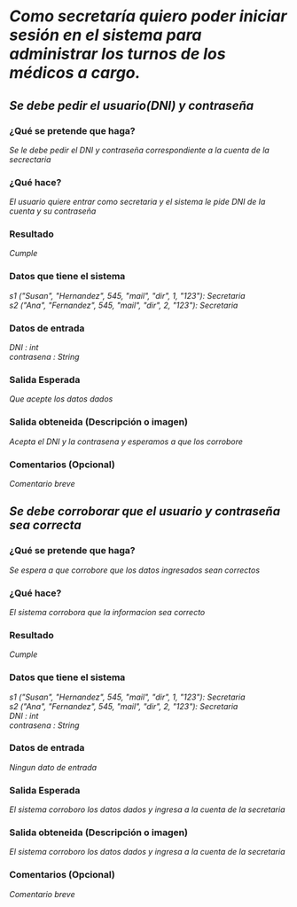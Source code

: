 # _Como secretaría quiero poder iniciar sesión en el sistema para administrar los turnos de los médicos a cargo._

## _Se debe pedir el usuario(DNI) y contraseña_

### ¿Qué se pretende que haga? 
_Se le debe pedir el DNI y contraseña correspondiente a la cuenta de la secrectaria_ 

### ¿Qué hace?
_El usuario quiere entrar como secretaria y el sistema le pide DNI de la cuenta y su contraseña_

### Resultado
_Cumple_

###  Datos que tiene el sistema
_s1 ("Susan", "Hernandez", 545, "mail", "dir", 1, "123"): Secretaria  
 s2 ("Ana", "Fernandez", 545, "mail", "dir", 2, "123"): Secretaria_

###  Datos de entrada 
_DNI : int   
 contrasena : String_

###  Salida Esperada 
_Que acepte los datos dados_

###  Salida obteneida (Descripción o imagen) 
_Acepta el DNI y la contrasena y esperamos a que los corrobore_

### Comentarios (Opcional)
_Comentario breve_

## _Se debe corroborar que el usuario y contraseña sea correcta_

### ¿Qué se pretende que haga? 
_Se espera a que corrobore que los datos ingresados sean correctos_ 

### ¿Qué hace?
_El sistema corrobora que la informacion sea correcto_

### Resultado
_Cumple_

###  Datos que tiene el sistema
_s1 ("Susan", "Hernandez", 545, "mail", "dir", 1, "123"): Secretaria  
 s2 ("Ana", "Fernandez", 545, "mail", "dir", 2, "123"): Secretaria  
 DNI : int   
 contrasena : String_

###  Datos de entrada 
_Ningun dato de entrada_

###  Salida Esperada 
_El sistema corroboro los datos dados y ingresa a la cuenta de la secretaria_

###  Salida obteneida (Descripción o imagen) 
_El sistema corroboro los datos dados y ingresa a la cuenta de la secretaria_

### Comentarios (Opcional)
_Comentario breve_